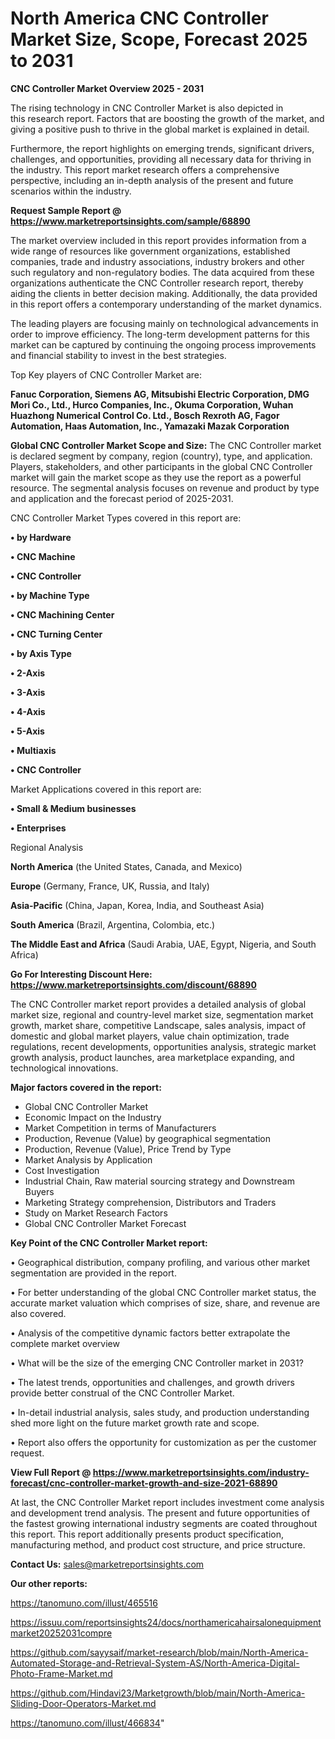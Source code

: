 # North America CNC Controller Market Size, Scope, Forecast 2025 to 2031

<Strong> CNC Controller Market Overview 2025 - 2031</strong>

The rising technology in CNC Controller Market is also depicted in this research report. Factors that are boosting the growth of the market, and giving a positive push to thrive in the global market is explained in detail.

Furthermore, the report highlights on emerging trends, significant drivers, challenges, and opportunities, providing all necessary data for thriving in the industry. This report market research offers a comprehensive perspective, including an in-depth analysis of the present and future scenarios within the industry.

<strong>Request Sample Report @ <a href=https://www.marketreportsinsights.com/sample/68890>https://www.marketreportsinsights.com/sample/68890</a></strong>

The market overview included in this report provides information from a wide range of resources like government organizations, established companies, trade and industry associations, industry brokers and other such regulatory and non-regulatory bodies. The data acquired from these organizations authenticate the CNC Controller research report, thereby aiding the clients in better decision making. Additionally, the data provided in this report offers a contemporary understanding of the market dynamics.

The leading players are focusing mainly on technological advancements in order to improve efficiency. The long-term development patterns for this market can be captured by continuing the ongoing process improvements and financial stability to invest in the best strategies.

Top Key players of CNC Controller Market are:

<strong>Fanuc Corporation, Siemens AG, Mitsubishi Electric Corporation, DMG Mori Co., Ltd., Hurco Companies, Inc., Okuma Corporation, Wuhan Huazhong Numerical Control Co. Ltd., Bosch Rexroth AG, Fagor Automation, Haas Automation, Inc., Yamazaki Mazak Corporation</strong>

<strong><b>Global CNC Controller Market Scope and Size:</b></strong>
The CNC Controller market is declared segment by company, region (country), type, and application. Players, stakeholders, and other participants in the global CNC Controller market will gain the market scope as they use the report as a powerful resource. The segmental analysis focuses on revenue and product by type and application and the forecast period of 2025-2031.

CNC Controller Market Types covered in this report are:

<strong>• by Hardware

• CNC Machine

• CNC Controller

• by Machine Type

• CNC Machining Center

• CNC Turning Center

• by Axis Type

• 2-Axis

• 3-Axis

• 4-Axis

• 5-Axis

• Multiaxis

• CNC Controller</strong>

Market Applications covered in this report are:

<strong>• Small & Medium businesses

• Enterprises</strong> 

Regional Analysis

<strong>North America</strong> (the United States, Canada, and Mexico)

<strong>Europe</strong> (Germany, France, UK, Russia, and Italy)

<strong>Asia-Pacific</strong> (China, Japan, Korea, India, and Southeast Asia)

<strong>South America</strong> (Brazil, Argentina, Colombia, etc.)

<strong>The Middle East and Africa</strong> (Saudi Arabia, UAE, Egypt, Nigeria, and South Africa)

<strong>Go For Interesting Discount Here: <a href=https://www.marketreportsinsights.com/discount/68890>https://www.marketreportsinsights.com/discount/68890</a></strong>

The CNC Controller market report provides a detailed analysis of global market size, regional and country-level market size, segmentation market growth, market share, competitive Landscape, sales analysis, impact of domestic and global market players, value chain optimization, trade regulations, recent developments, opportunities analysis, strategic market growth analysis, product launches, area marketplace expanding, and technological innovations.

<strong><b>Major factors covered in the report:</b></strong>
<ul>
  <li>Global CNC Controller Market </li>
  <li>Economic Impact on the Industry</li>
  <li>Market Competition in terms of Manufacturers</li>
  <li>Production, Revenue (Value) by geographical segmentation</li>
  <li>Production, Revenue (Value), Price Trend by Type</li>
  <li>Market Analysis by Application</li>
  <li>Cost Investigation</li>
  <li>Industrial Chain, Raw material sourcing strategy and Downstream Buyers</li>
  <li>Marketing Strategy comprehension, Distributors and Traders</li>
  <li>Study on Market Research Factors</li>
  <li>Global CNC Controller Market Forecast</li>
</ul>

<strong><b>Key Point of the CNC Controller Market report:</b></strong>

• Geographical distribution, company profiling, and various other market segmentation are provided in the report.

• For better understanding of the global CNC Controller market status, the accurate market valuation which comprises of size, share, and revenue are also covered.

• Analysis of the competitive dynamic factors better extrapolate the complete market overview

• What will be the size of the emerging CNC Controller market in 2031?

• The latest trends, opportunities and challenges, and growth drivers provide better construal of the CNC Controller Market.

• In-detail industrial analysis, sales study, and production understanding shed more light on the future market growth rate and scope.

• Report also offers the opportunity for customization as per the customer request.

<strong><b>View Full Report @ <a href=https://www.marketreportsinsights.com/industry-forecast/cnc-controller-market-growth-and-size-2021-68890>https://www.marketreportsinsights.com/industry-forecast/cnc-controller-market-growth-and-size-2021-68890</a></b></strong>


At last, the CNC Controller Market report includes investment come analysis and development trend analysis. The present and future opportunities of the fastest growing international industry segments are coated throughout this report. This report additionally presents product specification, manufacturing method, and product cost structure, and price structure.

<strong>Contact Us:</strong>
sales@marketreportsinsights.com

<strong>Our other reports:</strong>

<a href=https://tanomuno.com/illust/465516>https://tanomuno.com/illust/465516</a>

<a href=https://issuu.com/reportsinsights24/docs/northamericahairsalonequipmentmarket20252031compre>https://issuu.com/reportsinsights24/docs/northamericahairsalonequipmentmarket20252031compre</a>

<a href=https://github.com/sayysaif/market-research/blob/main/North-America-Automated-Storage-and-Retrieval-System-AS/North-America-Digital-Photo-Frame-Market.md>https://github.com/sayysaif/market-research/blob/main/North-America-Automated-Storage-and-Retrieval-System-AS/North-America-Digital-Photo-Frame-Market.md</a>

<a href=https://github.com/Hindavi23/Marketgrowth/blob/main/North-America-Sliding-Door-Operators-Market.md>https://github.com/Hindavi23/Marketgrowth/blob/main/North-America-Sliding-Door-Operators-Market.md</a>

<a href=https://tanomuno.com/illust/466834>https://tanomuno.com/illust/466834</a>"
